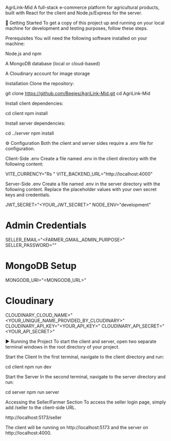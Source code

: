 AgriLink-Mid
A full-stack e-commerce platform for agricultural products, built with React for the client and Node.js/Express for the server.

🚀 Getting Started
To get a copy of this project up and running on your local machine for development and testing purposes, follow these steps.

Prerequisites
You will need the following software installed on your machine:

Node.js and npm

A MongoDB database (local or cloud-based)

A Cloudinary account for image storage

Installation
Clone the repository:

  git clone https://github.com/Beejes/AgriLink-Mid.git
  cd AgriLink-Mid


Install client dependencies:

  cd client
  npm install


Install server dependencies:

  cd ../server
  npm install


⚙️ Configuration
Both the client and server sides require a .env file for configuration.

Client-Side .env
Create a file named .env in the client directory with the following content:

VITE_CURRENCY="Rs "
VITE_BACKEND_URL="http://localhost:4000"


Server-Side .env
Create a file named .env in the server directory with the following content. Replace the placeholder values with your own secret keys and credentials.

JWT_SECRET="<YOUR_JWT_SECRET>"
NODE_ENV="development"

# Admin Credentials
SELLER_EMAIL="<FARMER_GMAIL_ADMIN_PURPOSE>"
SELLER_PASSWORD="<PASSWORD>"

# MongoDB Setup
MONGODB_URI="<MONGODB_URL>"

# Cloudinary
CLOUDINARY_CLOUD_NAME="<YOUR_UNIQUE_NAME_PROVIDED_BY_CLOUDINARY>"
CLOUDINARY_API_KEY="<YOUR_API_KEY>"
CLOUDINARY_API_SECRET="<YOUR_API_SECRET>"


▶️ Running the Project
To start the client and server, open two separate terminal windows in the root directory of your project.

Start the Client
In the first terminal, navigate to the client directory and run:

cd client
npm run dev


Start the Server
In the second terminal, navigate to the server directory and run:

cd server
npm run server


Accessing the Seller/Farmer Section
To access the seller login page, simply add /seller to the client-side URL.

http://localhost:5173/seller

The client will be running on http://localhost:5173 and the server on http://localhost:4000.
